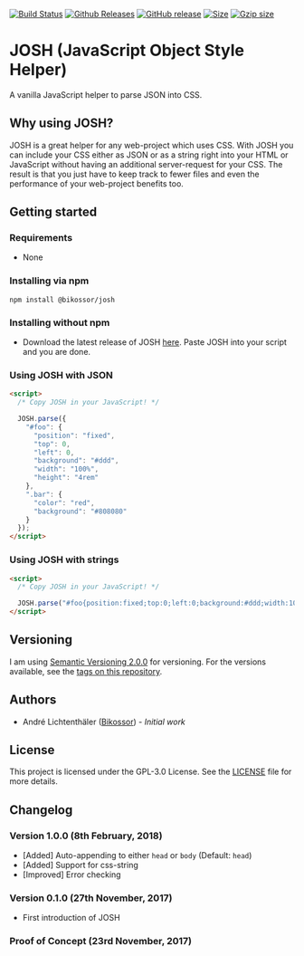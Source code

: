 [![Build Status](https://travis-ci.org/Bikossor/JOSH.svg?branch=master)](https://travis-ci.org/Bikossor/JOSH)
[![Github Releases](https://img.shields.io/github/downloads/bikossor/josh/latest/total.svg)]()
[![GitHub release](https://img.shields.io/github/release/bikossor/josh.svg)]()
[![Size](http://img.badgesize.io/https://raw.githubusercontent.com/Bikossor/JOSH/master/dist/JOSH.min.js.svg)]()
[![Gzip size](http://img.badgesize.io/https://raw.githubusercontent.com/Bikossor/JOSH/master/dist/JOSH.min.js.svg?compression=gzip)]()

# JOSH (JavaScript Object Style Helper)
A vanilla JavaScript helper to parse JSON into CSS.

## Why using JOSH?
JOSH is a great helper for any web-project which uses CSS. With JOSH you can include your CSS either as JSON or as a string right into your HTML or JavaScript without having an additional server-request for your CSS. The result is that you just have to keep track to fewer files and even the performance of your web-project benefits too.

## Getting started

### Requirements
- None

### Installing via npm
```
npm install @bikossor/josh
```

### Installing without npm
- Download the latest release of JOSH [here](https://github.com/Bikossor/JOSH/releases/latest). Paste JOSH into your script and you are done.

### Using JOSH with JSON
```html
<script>
  /* Copy JOSH in your JavaScript! */

  JOSH.parse({
    "#foo": {
      "position": "fixed",
      "top": 0,
      "left": 0,
      "background": "#ddd",
      "width": "100%",
      "height": "4rem"
    },
    ".bar": {
      "color": "red",
      "background": "#808080"
    }
  });
</script>
```

### Using JOSH with strings
```html
<script>
  /* Copy JOSH in your JavaScript! */

  JOSH.parse("#foo{position:fixed;top:0;left:0;background:#ddd;width:100%;height:4rem;}.bar{color:red;background:#808080;}");
</script>
```

## Versioning
I am using [Semantic Versioning 2.0.0](http://semver.org/) for versioning. For the versions available, see the [tags on this repository](https://github.com/Bikossor/JOSH/tags).

## Authors
- André Lichtenthäler ([Bikossor](https://bikossor.de)) - *Initial work*

## License
This project is licensed under the GPL-3.0 License. See the [LICENSE](LICENSE) file for more details.

## Changelog
### Version 1.0.0 (8th February, 2018)
- [Added] Auto-appending to either `head` or `body` (Default: `head`)
- [Added] Support for css-string
- [Improved] Error checking

### Version 0.1.0 (27th November, 2017)
- First introduction of JOSH

### Proof of Concept (23rd November, 2017)